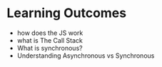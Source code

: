 # Learning Outcomes

* how does the JS work
* what is The Call Stack
* What is synchronous?
* Understanding Asynchronous vs Synchronous
